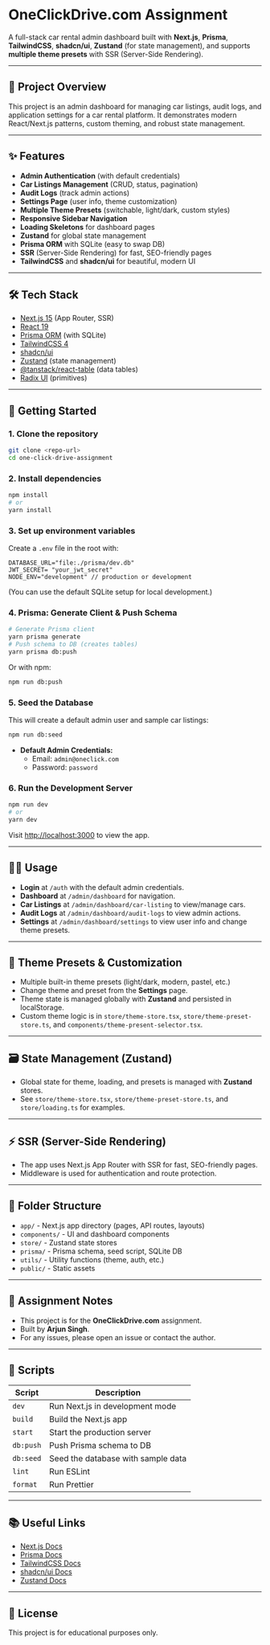 # OneClickDrive.com Assignment

A full-stack car rental admin dashboard built with **Next.js**, **Prisma**, **TailwindCSS**, **shadcn/ui**, **Zustand** (for state management), and supports **multiple theme presets** with SSR (Server-Side Rendering).

---

## 🚗 Project Overview

This project is an admin dashboard for managing car listings, audit logs, and application settings for a car rental platform. It demonstrates modern React/Next.js patterns, custom theming, and robust state management.

---

## ✨ Features

- **Admin Authentication** (with default credentials)
- **Car Listings Management** (CRUD, status, pagination)
- **Audit Logs** (track admin actions)
- **Settings Page** (user info, theme customization)
- **Multiple Theme Presets** (switchable, light/dark, custom styles)
- **Responsive Sidebar Navigation**
- **Loading Skeletons** for dashboard pages
- **Zustand** for global state management
- **Prisma ORM** with SQLite (easy to swap DB)
- **SSR** (Server-Side Rendering) for fast, SEO-friendly pages
- **TailwindCSS** and **shadcn/ui** for beautiful, modern UI

---

## 🛠️ Tech Stack

- [Next.js 15](https://nextjs.org/) (App Router, SSR)
- [React 19](https://react.dev/)
- [Prisma ORM](https://www.prisma.io/) (with SQLite)
- [TailwindCSS 4](https://tailwindcss.com/)
- [shadcn/ui](https://ui.shadcn.com/)
- [Zustand](https://docs.pmnd.rs/zustand/getting-started/introduction) (state management)
- [@tanstack/react-table](https://tanstack.com/table/v8) (data tables)
- [Radix UI](https://www.radix-ui.com/) (primitives)

---

## 🚀 Getting Started

### 1. **Clone the repository**

```bash
git clone <repo-url>
cd one-click-drive-assignment
```

### 2. **Install dependencies**

```bash
npm install
# or
yarn install
```

### 3. **Set up environment variables**

Create a `.env` file in the root with:

```
DATABASE_URL="file:./prisma/dev.db"
JWT_SECRET= "your_jwt_secret"
NODE_ENV="development" // production or development
```

(You can use the default SQLite setup for local development.)

### 4. **Prisma: Generate Client & Push Schema**

```bash
# Generate Prisma client
yarn prisma generate
# Push schema to DB (creates tables)
yarn prisma db:push
```

Or with npm:
```bash
npm run db:push
```

### 5. **Seed the Database**

This will create a default admin user and sample car listings:

```bash
npm run db:seed
```

- **Default Admin Credentials:**
  - Email: `admin@oneclick.com`
  - Password: `password`

### 6. **Run the Development Server**

```bash
npm run dev
# or
yarn dev
```

Visit [http://localhost:3000](http://localhost:3000) to view the app.

---

## 🧑‍💻 Usage

- **Login** at `/auth` with the default admin credentials.
- **Dashboard** at `/admin/dashboard` for navigation.
- **Car Listings** at `/admin/dashboard/car-listing` to view/manage cars.
- **Audit Logs** at `/admin/dashboard/audit-logs` to view admin actions.
- **Settings** at `/admin/dashboard/settings` to view user info and change theme presets.

---

## 🎨 Theme Presets & Customization

- Multiple built-in theme presets (light/dark, modern, pastel, etc.)
- Change theme and preset from the **Settings** page.
- Theme state is managed globally with **Zustand** and persisted in localStorage.
- Custom theme logic is in `store/theme-store.tsx`, `store/theme-preset-store.ts`, and `components/theme-present-selector.tsx`.

---

## 🗃️ State Management (Zustand)

- Global state for theme, loading, and presets is managed with **Zustand** stores.
- See `store/theme-store.tsx`, `store/theme-preset-store.ts`, and `store/loading.ts` for examples.

---

## ⚡ SSR (Server-Side Rendering)

- The app uses Next.js App Router with SSR for fast, SEO-friendly pages.
- Middleware is used for authentication and route protection.

---

## 🧩 Folder Structure

- `app/` - Next.js app directory (pages, API routes, layouts)
- `components/` - UI and dashboard components
- `store/` - Zustand state stores
- `prisma/` - Prisma schema, seed script, SQLite DB
- `utils/` - Utility functions (theme, auth, etc.)
- `public/` - Static assets

---

## 📝 Assignment Notes

- This project is for the **OneClickDrive.com** assignment.
- Built by **Arjun Singh**.
- For any issues, please open an issue or contact the author.

---

## 📜 Scripts

| Script           | Description                       |
|------------------|-----------------------------------|
| `dev`            | Run Next.js in development mode   |
| `build`          | Build the Next.js app             |
| `start`          | Start the production server       |
| `db:push`        | Push Prisma schema to DB          |
| `db:seed`        | Seed the database with sample data|
| `lint`           | Run ESLint                        |
| `format`         | Run Prettier                      |

---

## 📚 Useful Links

- [Next.js Docs](https://nextjs.org/docs)
- [Prisma Docs](https://www.prisma.io/docs)
- [TailwindCSS Docs](https://tailwindcss.com/docs)
- [shadcn/ui Docs](https://ui.shadcn.com/docs)
- [Zustand Docs](https://docs.pmnd.rs/zustand/getting-started/introduction)

---

## 🏁 License

This project is for educational purposes only.
